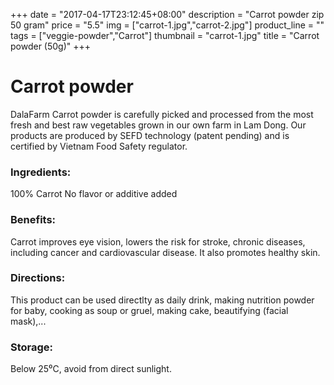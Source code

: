 +++
date = "2017-04-17T23:12:45+08:00"
description = "Carrot powder zip 50 gram"
price = "5.5"
img = ["carrot-1.jpg","carrot-2.jpg"]
product_line = ""
tags = ["veggie-powder","Carrot"]
thumbnail = "carrot-1.jpg"
title = "Carrot powder (50g)"
+++

# Carrot powder

DalaFarm Carrot powder is carefully picked and processed from the most fresh and best raw vegetables 
grown in our own farm in Lam Dong. Our products are produced by SEFD technology (patent pending) and 
is certified by Vietnam Food Safety regulator.


### Ingredients: 
100% Carrot
No flavor or additive added

### Benefits: 
Carrot improves eye vision, lowers 
the risk for stroke, chronic diseases, 
including cancer and cardiovascular 
disease. It also promotes healthy skin. 

### Directions:  
This product can be used directlty as 
daily drink, making nutrition powder 
for baby, cooking as soup or gruel, 
making cake, beautifying (facial mask),...

### Storage: 
Below 25⁰C, avoid from direct sunlight.

